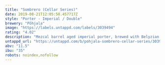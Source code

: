 ```yaml
---
title: "Sombrero (Cellar Series)"
date: 2019-08-21T12:05:58.457717Z
style: "Porter - Imperial / Double"
brewery: "Põhjala"
image: "https://labels.untappd.com/labels/3039494"
rating: "4.02"
description: "Mezcal barrel aged imperial porter, brewed with Belyzian chocolate and flamed orange zest"
untappd_url: "https://untappd.com/b/pohjala-sombrero-cellar-series/3039494"
abv: "11.5"
ibu: "35"
robots: noindex,nofollow
---
```

